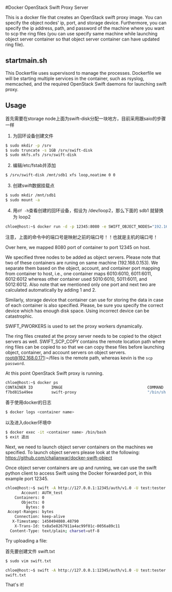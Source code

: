 #Docker OpenStack Swift Proxy Server

This is a docker file that creates an OpenStack swift proxy image. You can
specify the object nodes' ip, port, and storage device. Furthermore, you can
specify the ip address, path, and password of the machine where you want to scp
the ring files (you can use specify same machine while launching object server
container so that object server container can have updated ring file).


## startmain.sh

This Dockerfile uses supervisord to manage the processes.
Dockerfile we will be starting multiple services in the container, such as
rsyslog, memcached, and the required OpenStack Swift daemons for launching
swift proxy.


## Usage

首先需要在storage node上面为swift-disk分配一块地方，目前采用跟saio的步骤一样

1. 为回环设备创建文件
```bash
$ sudo mkdir -p /srv
$ sudo truncate -s 1GB /srv/swift-disk
$ sudo mkfs.xfs /srv/swift-disk
```

2. 编辑/etc/fstab并添加

```bash
$ /srv/swift-disk /mnt/sdb1 xfs loop,noatime 0 0
```

3. 创建swift数据挂载点

```bash
$ sudo mkdir /mnt/sdb1
$ sudo mount -a
```

4. 用```df -h```查看创建的回环设备，假设为 /dev/loop2，那么下面的 sdb1 就替换为 loop2

```bash
chloe@host:~$ docker run -d -p 12345:8080 -e SWIFT_OBJECT_NODES="192.168.3.68:8010:sdb1;192.168.0.153:5010:sdd1" -e SWIFT_PWORKERS=64  -e SWIFT_SCP_COPY=root@192.168.3.68:~/docker-swift-proxy/files:654321 -t swift-proxy
```

注意，上面的命令中的端口号是映射之前的端口号！！也就是主机的端口号！

Over here, we mapped 8080 port of container to port 12345 on host. 


We specified three nodes to be added as object servers. Please note that two of these containers are runing
on same machine (192.168.0.153). We separate them based on the object, account, and container port mapping
from container to host, i.e., one container maps 6010:6010, 6011:6011, 6012:6012 whereas other
container used 5010:6010, 5011:6011, and 5012:6012. Also note that we mentioned only one port and next
two are calculated automatically by adding 1 and 2. 


Similarly, storage device that container
can use for storing the data in case of each container is also specified. Please, be sure you specify
the correct device which has enough disk space. Using incorrect device can be catastrophic.


SWIFT_PWORKERS is used to set the proxy workers dynamically.

The ring files created at the proxy server needs to be copied to the object servers as well. SWIFT_SCP_COPY
contains the remote location path where ring files can be copied to so that we
can copy these files before launching object, container, and account servers on object servers. root@192.168.0.171:~/files is the remote path, whereas kevin is the `scp password`.

At this point OpenStack Swift proxy is running.


```bash
chloe@host:~$ docker ps
CONTAINER ID        IMAGE                                     COMMAND                CREATED             STATUS              PORTS                     NAMES
f7bd815a49ee        swift-proxy                               "/bin/sh -c /usr/loc   4 seconds ago       Up 2 seconds        0.0.0.0:12345->8080/tcp   kickass_bohr
```

善于使用docker的日志

```bash
$ docker logs <container name>
```

以及进入docker环境中

```bash
$ docker exec -it <container name> /bin/bash
$ exit 退出
```

Next, we need to launch object server containers on the machines we specified. To launch object servers please look at the following:
https://github.com/chalianwar/docker-swift-object


Once object server containers are up and running, we can use the swift python client to access Swift using the Docker forwarded port, in this example port 12345.

```bash
chloe@host:~$ swift -A http://127.0.0.1:12345/auth/v1.0 -U test:tester -K testing stat
       Account: AUTH_test
    Containers: 0
       Objects: 0
         Bytes: 0
 Accept-Ranges: bytes
    Connection: keep-alive
   X-Timestamp: 1450494080.48790
    X-Trans-Id: tx8a5e8267911a4ac99f01c-0056a89c11
  Content-Type: text/plain; charset=utf-8
```

Try uploading a file:

首先要创建文件 swift.txt

```bash
$ sudo vim swift.txt
```

```bash
chloe@host:~$ swift -A http://127.0.0.1:12345/auth/v1.0 -U test:tester -K testing upload swift swift.txt
swift.txt
```

That's it!
